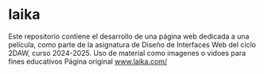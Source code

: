 # laika
Este repositorio contiene el desarrollo de una página web dedicada a una película, como parte de la asignatura de Diseño de Interfaces Web del ciclo 2DAW,  curso 2024-2025.
Uso de material como imagenes o vidoes para fines educativos
Página original www.laika.com/
